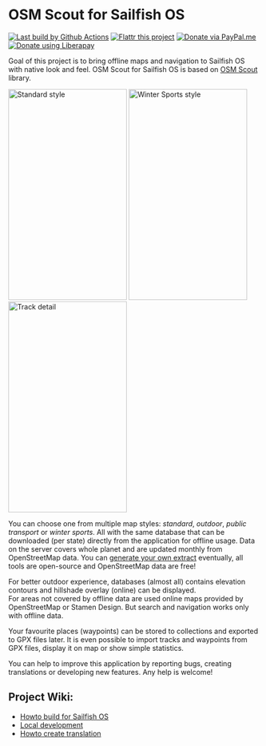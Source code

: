 # OSM Scout for Sailfish OS

[![Last build by Github Actions](https://github.com/Karry/osmscout-sailfish/actions/workflows/build_and_test_on_ubuntu_20_04.yml/badge.svg)](https://github.com/Karry/osmscout-sailfish/actions/workflows/build_and_test_on_ubuntu_20_04.yml)
[![Flattr this project](http://api.flattr.com/button/flattr-badge-large.png)](https://flattr.com/submit/auto?fid=rowzv7&url=https%3A%2F%2Fgithub.com%2FKarry%2Fosmscout-sailfish)
[![Donate via PayPal.me](https://img.shields.io/badge/donate-paypal.me-blue.svg)](https://paypal.me/OSMScoutForSailfish)
[![Donate using Liberapay](https://liberapay.com/assets/widgets/donate.svg)](https://liberapay.com/OSMScoutForSailfishOS/donate)

Goal of this project is to bring offline maps and navigation to Sailfish OS 
with native look and feel. OSM Scout for Sailfish OS is based 
on [OSM Scout](http://libosmscout.sourceforge.net/) library.

<img alt="Standard style" 
  width="237" height="422" 
  src="https://raw.githubusercontent.com/Karry/osmscout-sailfish/master/graphics/screenshot-04-prague.png" />
<img alt="Winter Sports style" 
  width="237" height="422" 
  src="https://raw.githubusercontent.com/Karry/osmscout-sailfish/master/graphics/screenshot-05-winter-sports.png" />
<img alt="Track detail" 
  width="237" height="422" 
  src="https://raw.githubusercontent.com/Karry/osmscout-sailfish/master/graphics/screenshot-06-track.png" />

You can choose one from multiple map styles: *standard*, *outdoor*, *public transport* or *winter sports*. 
All with the same database that can be downloaded (per state) directly from the application for offline usage.
Data on the server covers whole planet and are updated monthly from OpenStreetMap data. 
You can [generate your own extract](http://libosmscout.sourceforge.net/tutorials/importing/) eventually, 
all tools are open-source and OpenStreetMap data are free!  

For better outdoor experience, databases (almost all) contains elevation contours and hillshade overlay (online) can be displayed.     
For areas not covered by offline data are used online maps provided by OpenStreetMap or Stamen Design.
But search and navigation works only with offline data.     

Your favourite places (waypoints) can be stored to collections and exported to GPX files later. 
It is even possible to import tracks and waypoints from GPX files, display it on map or show simple statistics. 

You can help to improve this application by reporting bugs, creating translations or developing new features. 
Any help is welcome!

## Project Wiki:

 - [Howto build for Sailfish OS](https://github.com/Karry/osmscout-sailfish/wiki/Howto-build-for-Sailfish-OS)
 - [Local development](https://github.com/Karry/osmscout-sailfish/wiki/Local-development)
 - [Howto create translation](https://github.com/Karry/osmscout-sailfish/wiki/Howto-create-translation)
